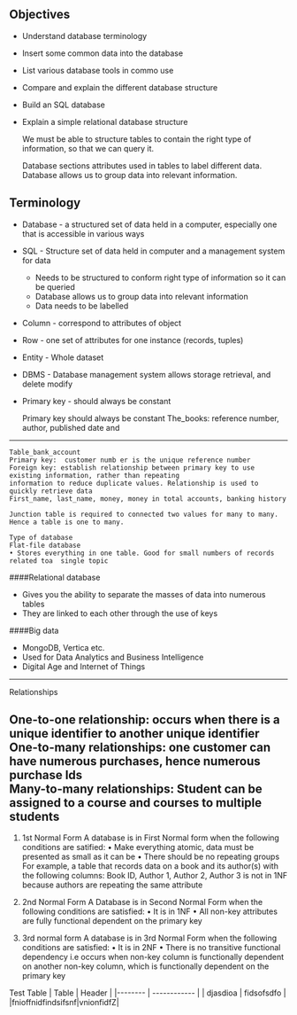 ##  Objectives
* Understand database  terminology
* Insert some common data into the database
* List various database tools in commo use
* Compare and explain the different database structure 
* Build an SQL database
* Explain a simple relational database structure 
	
	
	We must be able to structure tables to contain the right type of information, so that we can query it.
	
	Database sections attributes used in tables to label different data. Database allows us to group data into relevant information. 
	
	
## Terminology 
* Database - a structured set of data held in a computer, especially one that is accessible in various ways 
* SQL -  Structure set of data held in computer and a management system for data 
    * Needs to be structured to conform right type of information so it can be queried 
	* Database allows us to group data into relevant information
    * Data needs to be labelled
* Column - correspond to attributes of object
* Row - one set of attributes for one instance (records, tuples)
* Entity - Whole dataset 
* DBMS - Database management system allows storage retrieval, and delete modify 
* Primary key - should always be constant 
	
	Primary key should always be constant 
	The_books: reference number, author, published date and 
___	
	
	Table_bank_account 
	Primary key:  customer numb er is the unique reference number 
	Foreign key: establish relationship between primary key to use existing information, rather than repeating 
	information to reduce duplicate values. Relationship is used to quickly retrieve data
	First_name, last_name, money, money in total accounts, banking history
	
	Junction table is required to connected two values for many to many. Hence a table is one to many. 
	
	Type of database 
	Flat-file database 
	• Stores everything in one table. Good for small numbers of records related toa  single topic
	
####Relational database 
* Gives you the ability to separate the masses of data into numerous tables
* They are linked to each other through the use of keys
	
####Big data
* MongoDB, Vertica etc.
* Used for Data Analytics and Business Intelligence 
* Digital Age and Internet of Things 

---
Relationships 

One-to-one relationship: occurs when there is a unique identifier to another unique identifier
One-to-many relationships: one customer can have numerous purchases, hence numerous purchase Ids  
Many-to-many relationships: Student can be assigned to a course and courses to multiple students 
---

1. 1st Normal Form
A database is in First Normal form when the following conditions are satified: 
	• Make everything atomic, data must be presented as small as it can be 
	• There should be no repeating groups
For example, a table that records data on a book and its author(s) with the following columns: Book ID, Author 1, 
Author 2, Author 3 is not in 1NF because authors are repeating the same attribute 

2. 2nd Normal Form
A Database is in Second Normal Form when the following conditions are satisfied:
	• It is in 1NF
	• All non-key attributes are fully functional dependent on the primary key 

3. 3rd normal form
A database is in 3rd Normal Form when the following conditions are satisfied:
	• It is in 2NF
	• There is no transitive functional dependency 
i.e occurs when non-key column is functionally dependent on another non-key column, which is functionally 
dependent on the primary key

Test Table 
| Table    | Header       |
|--------  | ------------ |
| djasdioa | fidsofsdfo   | 
|fnioffnidfindsifsnf|vnionfidfZ| 